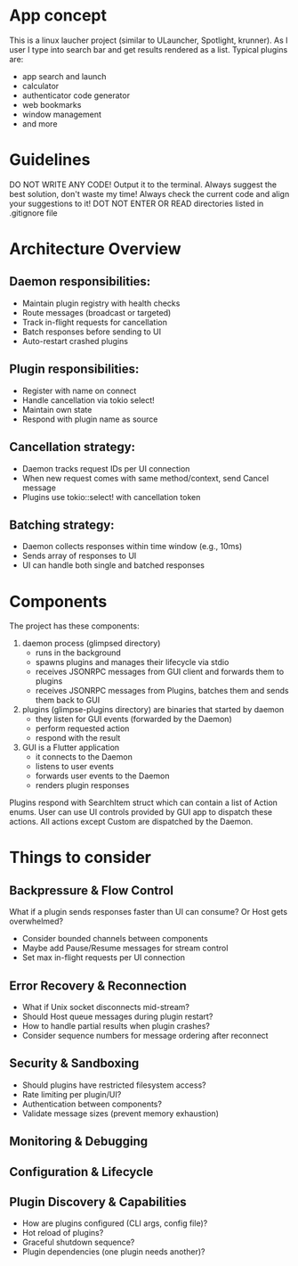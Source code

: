 # App concept
This is a linux laucher project (similar to ULauncher, Spotlight, krunner).
As I user I type into search bar and get results rendered as a list.
Typical plugins are:
- app search and launch
- calculator
- authenticator code generator
- web bookmarks
- window management
- and more

# Guidelines
DO NOT WRITE ANY CODE! Output it to the terminal.
Always suggest the best solution, don't waste my time!
Always check the current code and align your suggestions to it!
DOT NOT ENTER OR READ directories listed in .gitignore file

# Architecture Overview
## Daemon responsibilities:

- Maintain plugin registry with health checks
- Route messages (broadcast or targeted)
- Track in-flight requests for cancellation
- Batch responses before sending to UI
- Auto-restart crashed plugins

## Plugin responsibilities:

- Register with name on connect
- Handle cancellation via tokio select!
- Maintain own state
- Respond with plugin name as source

## Cancellation strategy:

- Daemon tracks request IDs per UI connection
- When new request comes with same method/context, send Cancel message
- Plugins use tokio::select! with cancellation token

## Batching strategy:

- Daemon collects responses within time window (e.g., 10ms)
- Sends array of responses to UI
- UI can handle both single and batched responses

# Components
The project has these components:

1. daemon process (glimpsed directory)
   - runs in the background
   - spawns plugins and manages their lifecycle via stdio
   - receives JSONRPC messages from GUI client and forwards them to plugins
   - receives JSONRPC messages from Plugins, batches them and sends them back to GUI
2. plugins (glimpse-plugins directory) are binaries that started by daemon
    - they listen for GUI events (forwarded by the Daemon)
    - perform requested action
    - respond with the result
3. GUI is a Flutter application
    - it connects to the Daemon
    - listens to user events
    - forwards user events to the Daemon
    - renders plugin responses


Plugins respond with SearchItem struct which can contain a list of Action enums.
User can use UI controls provided by GUI app to dispatch these actions.
All actions except Custom are dispatched by the Daemon.

# Things to consider

## Backpressure & Flow Control
What if a plugin sends responses faster than UI can consume? Or Host gets overwhelmed?

- Consider bounded channels between components
- Maybe add Pause/Resume messages for stream control
- Set max in-flight requests per UI connection

## Error Recovery & Reconnection

- What if Unix socket disconnects mid-stream?
- Should Host queue messages during plugin restart?
- How to handle partial results when plugin crashes?
- Consider sequence numbers for message ordering after reconnect

## Security & Sandboxing

- Should plugins have restricted filesystem access?
- Rate limiting per plugin/UI?
- Authentication between components?
- Validate message sizes (prevent memory exhaustion)

## Monitoring & Debugging

## Configuration & Lifecycle

## Plugin Discovery & Capabilities

- How are plugins configured (CLI args, config file)?
- Hot reload of plugins?
- Graceful shutdown sequence?
- Plugin dependencies (one plugin needs another)?
